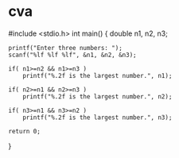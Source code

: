 # cva
#include <stdio.h>
int main()
{
    double n1, n2, n3;

    printf("Enter three numbers: ");
    scanf("%lf %lf %lf", &n1, &n2, &n3);

    if( n1>=n2 && n1>=n3 )
        printf("%.2f is the largest number.", n1);

    if( n2>=n1 && n2>=n3 )
        printf("%.2f is the largest number.", n2);

    if( n3>=n1 && n3>=n2 )
        printf("%.2f is the largest number.", n3);

    return 0;
}
